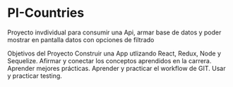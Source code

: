 # PI-Countries
Proyecto invdividual para consumir una Api, armar base de datos y poder mostrar en pantalla datos con opciones de filtrado

Objetivos del Proyecto
Construir una App utlizando React, Redux, Node y Sequelize.
Afirmar y conectar los conceptos aprendidos en la carrera.
Aprender mejores prácticas.
Aprender y practicar el workflow de GIT.
Usar y practicar testing.
